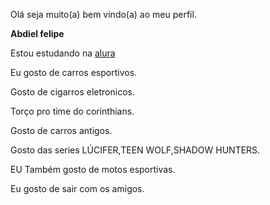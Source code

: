 Olá seja muito(a) bem vindo(a) ao meu perfil.

**Abdiel felipe** 

Estou estudando na [alura](https://www.alura.com.br/planos-cursos-online?utm_term=alura&utm_campaign=%5BSearch%5D+%5BPerformance%5D+Institucional+-+Paran%C3%A1&utm_source=adwords&utm_medium=ppc&hsa_acc=7964138385&hsa_cam=20234124477&hsa_grp=150249101655&hsa_ad=660813755677&hsa_src=g&hsa_tgt=aud-1920626633914:kwd-300088401&hsa_kw=alura&hsa_mt=e&hsa_net=adwords&hsa_ver=3&gad_source=1&gclid=EAIaIQobChMIx76fjbj0hwMVM83CBB3U9QkIEAAYASAAEgIxXvD_BwE)

Eu gosto de carros esportivos.

Gosto de cigarros eletronicos.

Torço pro time do corinthians.

Gosto de carros antigos.

Gosto das series LÚCIFER,TEEN WOLF,SHADOW HUNTERS.

EU Também gosto de motos esportivas.

Eu gosto de sair com os amigos.
